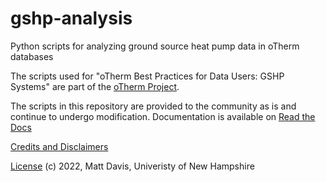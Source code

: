 # gshp-analysis
Python scripts for analyzing ground source heat pump data in oTherm databases

The scripts used for "oTherm Best Practices for Data Users: GSHP Systems" are part of the 
[oTherm Project](https://otherm.org).  

The scripts in this repository are provided to the community as is and continue to undergo 
modification.  Documentation is available on [Read the Docs](https://otherm-gshp-analysis.readthedocs.io/en/latest/)

[Credits and Disclaimers](h)

[License](./LICENSE)
(c)  2022, Matt Davis, Univeristy of New Hampshire

